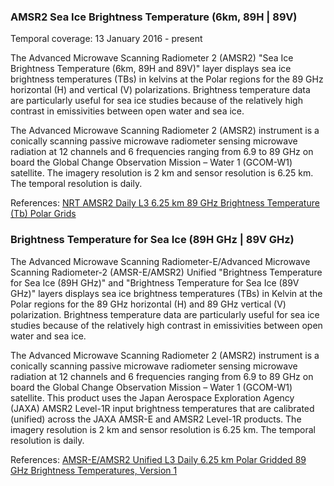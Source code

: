 ### AMSR2 Sea Ice Brightness Temperature (6km, 89H | 89V)
Temporal coverage: 13 January 2016 - present

The Advanced Microwave Scanning Radiometer 2 (AMSR2) "Sea Ice Brightness Temperature (6km, 89H and 89V)" layer displays sea ice brightness temperatures (TBs) in kelvins at the Polar regions for the 89 GHz horizontal (H) and vertical (V) polarizations. Brightness temperature data are particularly useful for sea ice studies because of the relatively high contrast in emissivities between open water and sea ice.

The Advanced Microwave Scanning Radiometer 2 (AMSR2) instrument is a conically scanning passive microwave radiometer sensing microwave radiation at 12 channels and 6 frequencies ranging from 6.9 to 89 GHz on board the Global Change Observation Mission – Water 1 (GCOM-W1) satellite. The imagery resolution is 2 km and sensor resolution is 6.25 km. The temporal resolution is daily.

References: [NRT AMSR2 Daily L3 6.25 km 89 GHz Brightness Temperature (Tb) Polar Grids](https://ghrc.nsstc.nasa.gov/hydro/details/A2_SI6_NRT)

### Brightness Temperature for Sea Ice (89H GHz | 89V GHz)
The Advanced Microwave Scanning Radiometer-E/Advanced Microwave Scanning Radiometer-2 (AMSR-E/AMSR2) Unified "Brightness Temperature for Sea Ice (89H GHz)" and "Brightness Temperature for Sea Ice (89V GHz)" layers displays sea ice brightness temperatures (TBs) in Kelvin at the Polar regions for the 89 GHz horizontal (H) and 89 GHz vertical (V) polarization. Brightness temperature data are particularly useful for sea ice studies because of the relatively high contrast in emissivities between open water and sea ice.

The Advanced Microwave Scanning Radiometer 2 (AMSR2) instrument is a conically scanning passive microwave radiometer sensing microwave radiation at 12 channels and 6 frequencies ranging from 6.9 to 89 GHz on board the Global Change Observation Mission – Water 1 (GCOM-W1) satellite. This product uses the Japan Aerospace Exploration Agency (JAXA) AMSR2 Level-1R input brightness temperatures that are calibrated (unified) across the JAXA AMSR-E and AMSR2 Level-1R products. The imagery resolution is 2 km and sensor resolution is 6.25 km. The temporal resolution is daily.

References: [AMSR-E/AMSR2 Unified L3 Daily 6.25 km Polar Gridded 89 GHz Brightness Temperatures, Version 1](http://nsidc.org/data/AU_SI6)

